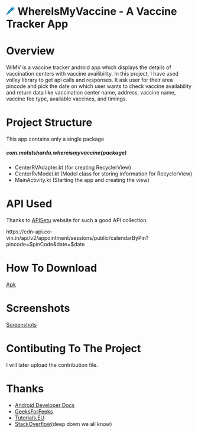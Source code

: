# ![vaccine](https://github.com/Mohit410/WhereIsMyVaccine/blob/master/app/src/main/res/drawable/ic_vaccine.png)   WhereIsMyVaccine - A Vaccine Tracker App
<h1>Overview</h1>
<p>WIMV is a vaccine tracker android app which displays the details of vaccination centers with vaccine availibility. In this project, I have used volley library to get api calls and responses. It ask user for their area pincode and pick the date on which user wants to check vaccine availability and return data like vaccination center name, address, vaccine name, vaccine fee type, available vaccines, and timings.</p>

<h1>Project Structure</h1>
<p>This app contains only a single package</p>
<h5>com.mohitsharda.whereismyvaccine(package)</h5>
  <ul>
    <li>CenterRVAdapter.kt (for creating RecyclerView)</li>
    <li>CenterRvModel.kt (Model class for storing information for RecyclerView)</li>
    <li>MainActivity.kt (Starting the app and creating the view)</li>
  </ul>
  
<h1>API Used</h1>
<p>Thanks to <a href="https://apisetu.gov.in">APISetu</a> website for such a good API collection.</p>
<p>https://cdn-api.co-vin.in/api/v2/appointment/sessions/public/calendarByPin?pincode=$pinCode&date=$date</p>

<h1>How To Download</h1>
<p><a href="https://github.com/Mohit410/WhereIsMyVaccine/blob/master/WIMV_v1.apk">Apk</a></p>

<h1>Screenshots</h1>
<p><a href="https://github.com/Mohit410/WhereIsMyVaccine/tree/master/WIMV%20Screenshots">Screenshots</a></p>

<h1>Contibuting To The Project</h1>
<p>I will later upload the contribution file.</p>

<h1>Thanks</h1>
<ul>
  <li><a href="https://developer.android.com">Android Developer Docs</a></li>
  <li><a href="https://geeksforgeeks.org">GeeksForFeeks</a></li>
  <li><a href="https://tutorials.eu">Tutorials.EU</a></li>
  <li><a href="https://stackoverflow.com">StackOverflow</a>(deep down we all know)</li>
</ul>
  
